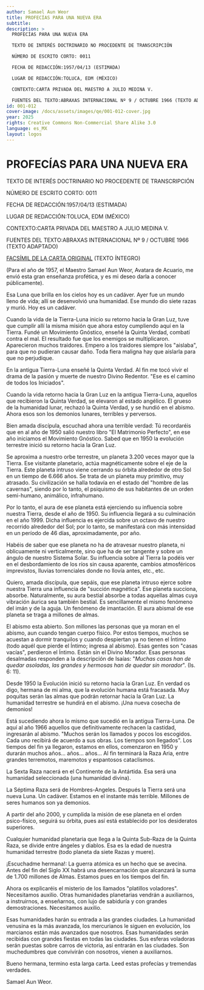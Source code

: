 ```yaml
---
author: Samael Aun Weor
title: PROFECÍAS PARA UNA NUEVA ERA
subtitle:
description: >
  PROFECÍAS PARA UNA NUEVA ERA

  TEXTO DE INTERÉS DOCTRINARIO NO PROCEDENTE DE TRANSCRIPCIÓN

  NÚMERO DE ESCRITO CORTO: 0011

  FECHA DE REDACCIÓN:1957/04/13 (ESTIMADA)

  LUGAR DE REDACCIÓN:TOLUCA, EDM (MÉXICO)

  CONTEXTO:CARTA PRIVADA DEL MAESTRO A JULIO MEDINA V.

  FUENTES DEL TEXTO:ABRAXAS INTERNACIONAL Nº 9 / OCTUBRE 1966 (TEXTO ADAPTADO)
id: 001-012
cover-image: /docs/assets/images/qe/001-012-cover.jpg
year: 2025
rights: Creative Commons Non-Commercial Share Alike 3.0
language: es_MX
layout: logos
---
```

# PROFECÍAS PARA UNA NUEVA ERA

TEXTO DE INTERÉS DOCTRINARIO NO PROCEDENTE DE TRANSCRIPCIÓN

NÚMERO DE ESCRITO CORTO: 0011

FECHA DE REDACCIÓN:1957/04/13 (ESTIMADA)

LUGAR DE REDACCIÓN:TOLUCA, EDM (MÉXICO)

CONTEXTO:CARTA PRIVADA DEL MAESTRO A JULIO MEDINA V.

FUENTES DEL TEXTO:ABRAXAS INTERNACIONAL Nº 9 / OCTUBRE 1966 (TEXTO ADAPTADO)

[FACSÍMIL DE LA CARTA ORIGINAL](http://www.gnosis2002.com/documentos_QE/1955-11-XX-E_ARCANO_22.pdf.pdf) (TEXTO ÍNTEGRO)

(Para el año de 1957, el Maestro Samael Aun Weor, Avatara de Acuario, me envió esta gran enseñanza profética, y es mi deseo darla a conocer públicamente).

Esa Luna que brilla en los cielos hoy es un cadáver. Ayer fue un mundo lleno de vida; allí se desenvolvió una humanidad. Ese mundo dio siete razas y murió. Hoy es un cadáver.

Cuando la vida de la Tierra-Luna inicio su retorno hacia la Gran Luz, tuve que cumplir allí la misma misión que ahora estoy cumpliendo aquí en la Tierra. Fundé un Movimiento Gnóstico, enseñé la Quinta Verdad, combatí contra el mal. El resultado fue que los enemigos se multiplicaron. Aparecieron muchos traidores. Empero a los traidores siempre los "aislaba", para que no pudieran causar daño. Toda fiera maligna hay que aislarla para que no perjudique.

En la antigua Tierra-Luna enseñé la Quinta Verdad. Al fin me tocó vivir el drama de la pasión y muerte de nuestro Divino Redentor. "Ese es el camino de todos los Iniciados".

Cuando la vida retorno hacia la Gran Luz en la antigua Tierra-Luna, aquellos que recibieron la Quinta Verdad, se elevaron al estado angélico. El grueso de la humanidad lunar, rechazó la Quinta Verdad, y se hundió en el abismo. Ahora esos son los demonios lunares, terribles y perversos.

Bien amada discípula, escuchad ahora una terrible verdad: Tú recordaréis que en al año de 1950 salió nuestro libro "El Matrimonio Perfecto", en ese año iniciamos el Movimiento Gnóstico. Sabed que en 1950 la evolución terrestre inició su retorno hacia la Gran Luz.

Se aproxima a nuestro orbe terrestre, un planeta 3.200 veces mayor que la Tierra. Ese visitante planetario, actúa magnéticamente sobre el eje de la Tierra. Este planeta intruso viene cerrando su órbita alrededor de otro Sol en un tiempo de 6.666 años. Se trata de un planeta muy primitivo, muy atrasado. Su civilización se halla todavía en el estado del "hombre de las cavernas", siendo por lo tanto, el psiquismo de sus habitantes de un orden semi-humano, animálico, infrahumano.

Por lo tanto, el aura de ese planeta está ejerciendo su influencia sobre nuestra Tierra, desde el año de 1950. Su influencia llegará a su culminación en el año 1999. Dicha influencia es ejercida sobre un octavo de nuestro recorrido alrededor del Sol; por lo tanto, se manifestará con más intensidad en un período de 46 días, aproximadamente, por año.

Habéis de saber que ese planeta no ha de atravesar nuestro planeta, ni oblicuamente ni verticalmente, sino que ha de ser tangente y sobre un ángulo de nuestro Sistema Solar. Su influencia sobre al Tierra la podéis ver en el desbordamiento de los ríos sin causa aparente, cambios atmosféricos imprevistos, lluvias torrenciales donde no llovía antes, etc., etc.

Quiero, amada discípula, que sepáis, que ese planeta intruso ejerce sobre nuestra Tierra una influencia de "succión magnética". Ese planeta succiona, absorbe. Naturalmente, su aura bestial absorbe a todas aquellas almas cuya vibración áurica sea también bestial. Es sencillamente el mismo fenómeno del imán y de la aguja. Un fenómeno de imantación. El aura abismal de ese planeta se traga a millones de almas.

El abismo esta abierto. Son millones las personas que ya moran en el abismo, aun cuando tengan cuerpo físico. Por estos tiempos, muchos se acuestan a dormir tranquilos y cuando despiertan ya no tienen el Íntimo (todo aquél que pierde el Íntimo; ingresa al abismo). Esas gentes son "casas vacías", perdieron el Íntimo. Están sin el Divino Morador. Esas personas desalmadas responden a la descripción de Isaías: "*Muchas casas han de quedar asoladas, las grandes y hermosas han de quedar sin morador*". (Is. 6: 11).

Desde 1950 la Evolución inició su retorno hacia la Gran Luz. En verdad os digo, hermana de mi alma, que la evolución humana está fracasada. Muy poquitas serán las almas que podrán retornar hacia la Gran Luz. La humanidad terrestre se hundirá en el abismo. ¡Una nueva cosecha de demonios!

Está sucediendo ahora lo mismo que sucedió en la antigua Tierra-Luna. De aquí al año 1966 aquellos que definitivamente rechacen la castidad, ingresarán al abismo. "Muchos serán los llamados y pocos los escogidos. Cada uno recibirá de acuerdo a sus obras. Los tiempos son llegados". Los tiempos del fin ya llegaron, estamos en ellos, comenzaron en 1950 y durarán muchos años... años... años... Al fin terminará la Raza Aria, entre grandes terremotos, maremotos y espantosos cataclismos.

La Sexta Raza nacerá en el Continente de la Antártida. Esa será una humanidad seleccionada (una humanidad divina).

La Séptima Raza será de Hombres-Angeles. Después la Tierra será una nueva Luna. Un cadáver. Estamos en el instante más terrible. Millones de seres humanos son ya demonios.

A partir del año 2000, y cumplida la misión de ese planeta en el orden psico-físico, seguirá su órbita, pues así está establecido por los desideratos superiores.

Cualquier humanidad planetaria que llega a la Quinta Sub-Raza de la Quinta Raza, se divide entre ángeles y diablos. Esa es la edad de nuestra humanidad terrestre (todo planeta da siete Razas y muere).

¡Escuchadme hermana!: La guerra atómica es un hecho que se avecina. Antes del fin del Siglo XX habrá una desencarnación que alcanzará la suma de 1.700 millones de Almas. Estamos pues en los tiempos del fin.

Ahora os explicaréis el misterio de los llamados "platillos voladores". Necesitamos auxilio. Otras humanidades planetarias vendrán a auxiliarnos, a instruirnos, a enseñarnos, con lujo de sabiduría y con grandes demostraciones. Necesitamos auxilio.

Esas humanidades harán su entrada a las grandes ciudades. La humanidad venusina es la más avanzada, los mercurianos le siguen en evolución, los marcianos están más avanzados que nosotros. Esas humanidades serán recibidas con grandes fiestas en todas las ciudades. Sus esferas voladoras serán puestas sobre carros de victoria, así entrarán en las ciudades. Son muchedumbres que convivirán con nosotros, vienen a auxiliarnos.

Bueno hermana, termino esta larga carta. Leed estas profecías y tremendas verdades.

Samael Aun Weor.

